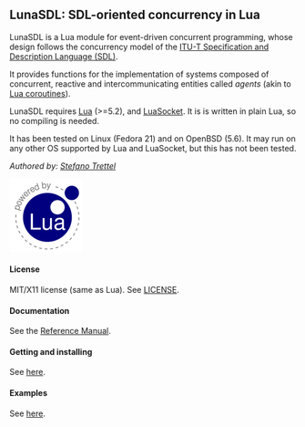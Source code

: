 ## LunaSDL: SDL-oriented concurrency in Lua

LunaSDL is a Lua module for event-driven concurrent programming, whose design
follows the concurrency model of the
[ITU-T Specification and Description Language (SDL)](http://en.wikipedia.org/wiki/Specification_and_Description_Language).

It provides functions for the implementation of systems composed of concurrent,
reactive and intercommunicating entities called *agents* 
(akin to [Lua coroutines](http://www.lua.org/manual/5.3/manual.html#2.6)).

LunaSDL requires [Lua](http://www.lua.org/) (>=5.2), and
[LuaSocket](https://github.com/diegonehab/luasocket).
It is is written in plain Lua, so no compiling is needed.

It has been tested on Linux (Fedora 21) and on OpenBSD (5.6). It may run
on any other OS supported by Lua and LuaSocket, but this has not been tested.

_Authored by:_ _[Stefano Trettel](https://www.linkedin.com/in/stetre)_

[![Lua logo](./doc/powered-by-lua.gif)](http://www.lua.org/)

#### License

MIT/X11 license (same as Lua). See [LICENSE](./LICENSE).

#### Documentation

See the [Reference Manual](https://stetre.github.io/lunasdl/doc/index.html).

#### Getting and installing

See [here](https://stetre.github.io/lunasdl/doc/index.html#_getting_and_installing).

#### Examples

See [here](https://stetre.github.io/lunasdl/doc/index.html#_examples).

